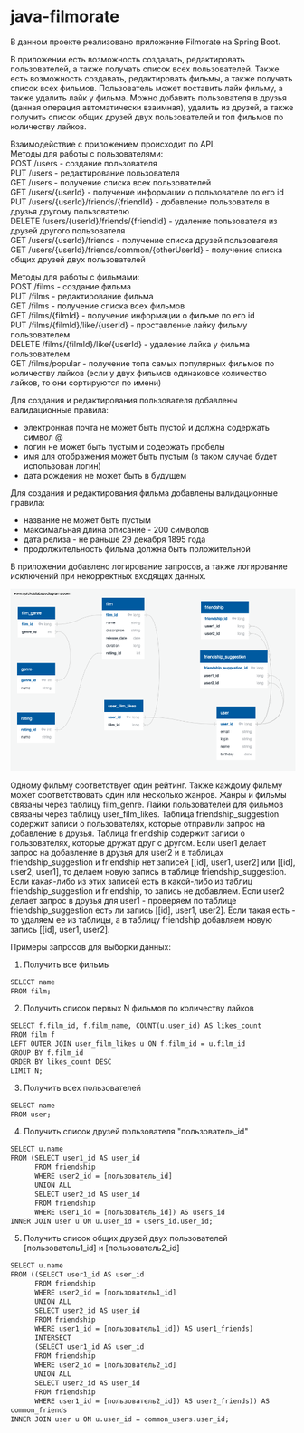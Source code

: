 # java-filmorate
В данном проекте реализовано приложение Filmorate на Spring Boot.

В приложении есть возможность создавать, редактировать пользователей, а также получать список всех пользователей.
Также есть возможность создавать, редактировать фильмы, а также получать список всех фильмов. Пользователь может
поставить лайк фильму, а также удалить лайк у фильма. Можно добавить пользователя в друзья (данная операция
автоматически взаимная), удалить из друзей, а также получить список общих друзей двух пользователей и топ фильмов
по количеству лайков.

Взаимодействие с приложением происходит по API.  
Методы для работы с пользователями:  
POST /users - создание пользователя  
PUT /users - редактирование пользователя  
GET /users - получение списка всех пользователей  
GET /users/{userId} - получение информации о пользователе по его id  
PUT /users/{userId}/friends/{friendId} - добавление пользователя в друзья другому пользователю  
DELETE /users/{userId}/friends/{friendId} - удаление пользователя из друзей другого пользователя  
GET /users/{userId}/friends - получение списка друзей пользователя  
GET /users/{userId}/friends/common/{otherUserId} - получение списка общих друзей двух пользователей  


Методы для работы с фильмами:  
POST /films - создание фильма  
PUT /films - редактирование фильма  
GET /films - получение списка всех фильмов  
GET /films/{filmId} - получение информации о фильме по его id  
PUT /films/{filmId}/like/{userId} - проставление лайку фильму пользователем  
DELETE /films/{filmId}/like/{userId} - удаление лайка у фильма пользователем  
GET /films/popular - получение топа самых популярных фильмов по количеству лайков (если у двух фильмов одинаковое
количество лайков, то они сортируются по имени)


Для создания и редактирования пользователя добавлены валидационные правила:
- электронная почта не может быть пустой и должна содержать символ @
- логин не может быть пустым и содержать пробелы
- имя для отображения может быть пустым (в таком случае будет использован логин)
- дата рождения не может быть в будущем

Для создания и редактирования фильма добавлены валидационные правила:
- название не может быть пустым
- максимальная длина описание - 200 символов
- дата релиза - не раньше 29 декабря 1895 года
- продолжительность фильма должна быть положительной

В приложении добавлено логирование запросов, а также логирование исключений при некорректных входящих данных.

![DB Schema](./QuickDBD-Filmorate.png)

Одному фильму соответствует один рейтинг. Также каждому фильму может соответствовать один или несколько жанров. Жанры
и фильмы связаны через таблицу film_genre.
Лайки пользователей для фильмов связаны через таблицу user_film_likes.
Таблица friendship_suggestion содержит записи о пользователях, которые отправили запрос на добавление в друзья.
Таблица friendship содержит записи о пользователях, которые дружат друг с другом.
Если user1 делает запрос на добавление в друзья для user2 и в таблицах friendship_suggestion и friendship
нет записей [[id], user1, user2] или [[id], user2, user1], то делаем новую запись в таблице friendship_suggestion.
Если какая-либо из этих записей есть в какой-либо из таблиц friendship_suggestion и friendship, то запись не добавляем.
Если user2 делает запрос в друзья для user1 - проверяем по таблице friendship_suggestion есть ли запись
[[id], user1, user2]. Если такая есть - то удаляем ее из таблицы, а в таблицу friendship добавляем новую запись
[[id], user1, user2].

Примеры запросов для выборки данных:  
1. Получить все фильмы  
```
SELECT name  
FROM film;  
```

2. Получить список первых N фильмов по количеству лайков  
```
SELECT f.film_id, f.film_name, COUNT(u.user_id) AS likes_count  
FROM film f  
LEFT OUTER JOIN user_film_likes u ON f.film_id = u.film_id  
GROUP BY f.film_id  
ORDER BY likes_count DESC  
LIMIT N;  
```

3. Получить всех пользователей  
```
SELECT name  
FROM user;  
```

4. Получить список друзей пользователя "пользователь_id"  
```
SELECT u.name  
FROM (SELECT user1_id AS user_id  
      FROM friendship  
      WHERE user2_id = [пользователь_id]  
      UNION ALL  
      SELECT user2_id AS user_id  
      FROM friendship  
      WHERE user1_id = [пользователь_id]) AS users_id  
INNER JOIN user u ON u.user_id = users_id.user_id;  
```

5. Получить список общих друзей двух пользователей [пользователь1_id] и [пользователь2_id]
```
SELECT u.name  
FROM ((SELECT user1_id AS user_id  
      FROM friendship  
      WHERE user2_id = [пользователь1_id]  
      UNION ALL  
      SELECT user2_id AS user_id  
      FROM friendship  
      WHERE user1_id = [пользователь1_id]) AS user1_friends)  
      INTERSECT  
      (SELECT user1_id AS user_id  
      FROM friendship  
      WHERE user2_id = [пользователь2_id]  
      UNION ALL  
      SELECT user2_id AS user_id  
      FROM friendship  
      WHERE user1_id = [пользователь2_id]) AS user2_friends)) AS common_friends  
INNER JOIN user u ON u.user_id = common_users.user_id;
```  